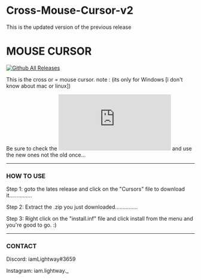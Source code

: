 # Cross-Mouse-Cursor-v2
This is the updated version of the previous release


# MOUSE CURSOR
[![Github All Releases](https://img.shields.io/github/downloads/Its-LightWay04/Cross-Mouse-Cursor-v2/total.svg)](https://github.com/Its-LightWay04/Cross-Mouse-Cursor-v2/releases)

This is the cross or = mouse cursor.
note : (its only for Windows [i don't know about mac or linux])

Be sure to check the [![Latest release](https://badgen.net/github/release/Naereen/Strapdown.js)](https://github.com/Its-LightWay04/Cross-Mouse-Cursor-v2/releases) and use the new ones not the old once...

---

### **HOW TO USE**

Step 1: goto the lates release and click on the "Cursors" file to download it...............  

Step 2: Extract the .zip you just downloaded...............  

Step 3: Right click on the "install.inf" file and click install from the menu and you're good to go. :)  


---

### **CONTACT**
Discord: iamLightway#3659

Instagram: iam.lightway._
